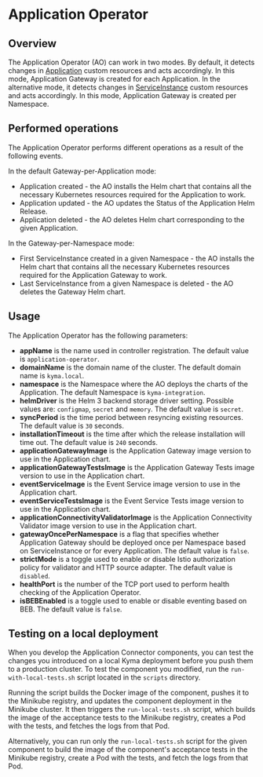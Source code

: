 # Application Operator

## Overview

The Application Operator (AO) can work in two modes.
By default, it detects changes in [Application](../../docs/05-technical-reference/06-custom-resources/ac-01-application.md) custom resources and acts accordingly. In this mode, Application Gateway is created for each Application.
In the alternative mode, it detects changes in [ServiceInstance](../../docs/01-overview/02-main-areas/service-management/smgt-03-sc-resources.md) custom resources and acts accordingly. In this mode, Application Gateway is created per Namespace.


## Performed operations

The Application Operator performs different operations as a result of the following events.

<!--- when gatewayOncePerNamespace=false (default)  -->
In the default Gateway-per-Application mode:
 - Application created - the AO installs the Helm chart that contains all the necessary Kubernetes resources required for the Application to work.
 - Application updated - the AO updates the Status of the Application Helm Release.
 - Application deleted - the AO deletes Helm chart corresponding to the given Application.

<!--- when gatewayOncePerNamespace=true -->
In the Gateway-per-Namespace mode:
 - First ServiceInstance created in a given Namespace - the AO installs the Helm chart that contains all the necessary Kubernetes resources required for the Application Gateway to work.
 - Last ServiceInstance from a given Namespace is deleted - the AO deletes the Gateway Helm chart.


## Usage

The Application Operator has the following parameters:
 - **appName** is the name used in controller registration. The default value is `application-operator`.
 - **domainName** is the domain name of the cluster. The default domain name is `kyma.local`.
 - **namespace** is the Namespace where the AO deploys the charts of the Application. The default Namespace is `kyma-integration`.
 - **helmDriver** is the Helm 3 backend storage driver setting. Possible values are: `configmap`, `secret` and `memory`. The default value is `secret`.
 - **syncPeriod** is the time period between resyncing existing resources. The default value is `30` seconds.
 - **installationTimeout** is the time after which the release installation will time out. The default value is `240` seconds.
 - **applicationGatewayImage** is the Application Gateway image version to use in the Application chart.
 - **applicationGatewayTestsImage** is the Application Gateway Tests image version to use in the Application chart.
 - **eventServiceImage** is the Event Service image version to use in the Application chart.
 - **eventServiceTestsImage** is the Event Service Tests image version to use in the Application chart.
 - **applicationConnectivityValidatorImage** is the Application Connectivity Validator image version to use in the Application chart.
 - **gatewayOncePerNamespace** is a flag that specifies whether Application Gateway should be deployed once per Namespace based on ServiceInstance or for every Application. The default value is `false`.
 - **strictMode** is a toggle used to enable or disable Istio authorization policy for validator and HTTP source adapter. The default value is `disabled`.
 - **healthPort** is the number of the TCP port used to perform health checking of the Application Operator.
 - **isBEBEnabled** is a toggle used to enable or disable eventing based on BEB. The default value is `false`.
 
## Testing on a local deployment

When you develop the Application Connector components, you can test the changes you introduced on a local Kyma deployment before you push them to a production cluster.
To test the component you modified, run the `run-with-local-tests.sh` script located in the `scripts` directory.

Running the script builds the Docker image of the component, pushes it to the Minikube registry, and updates the component deployment in the Minikube cluster. It then triggers the `run-local-tests.sh` script, which builds the image of the acceptance tests to the Minikube registry, creates a Pod with the tests, and fetches the logs from that Pod.

Alternatively, you can run only the `run-local-tests.sh` script for the given component to build the image of the component's acceptance tests in the Minikube registry, create a Pod with the tests, and fetch the logs from that Pod.
